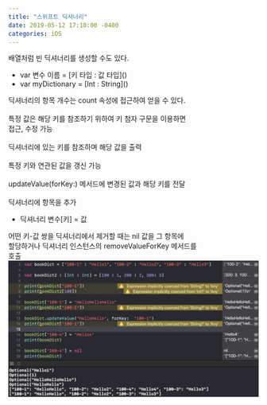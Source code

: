 ```yaml
---
title: "스위프트 딕셔너리"
date: 2019-05-12 17:10:00 -0400
categories: iOS
---
```

배열처럼 빈 딕셔너리를 생성할 수도 있다.
- var 변수 이름 = [키 타입 : 값 타입]\(\)
- var myDictionary = [Int : String]\(\)

딕셔너리의 항목 개수는 count 속성에 접근하여 얻을 수 있다.
<br>
<br>
특정 값은 해당 키를 참조하기 위하여 키 첨자 구문을 이용하면<br>
접근, 수정 가능
<br>
<br>
딕셔너리에 있는 키를 참조하며 해당 값을 출력
<br>
<br>
특정 키와 연관된 값을 갱신 가능
<br>
<br>
updateValue(forKey:) 메서드에 변경된 값과 해당 키를 전달
<br>
<br>
딕셔너리에 항목을 추가
- 딕셔너리 변수[키] = 값

어떤 키-값 쌍을 딕셔너리에서 제거할 때는 nil 값을 그 항목에<br>
할당하거나 딕셔너리 인스턴스의 removeValueForKey 메서드를<br>
호출
![dictionary3](/img/dictionary3.png)
